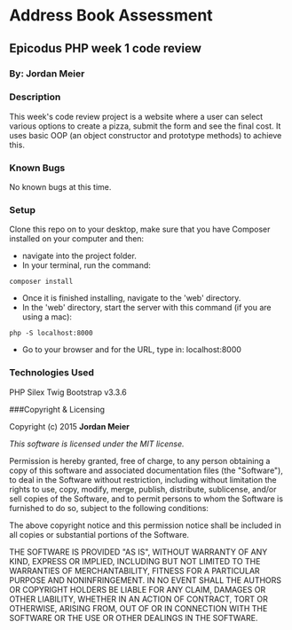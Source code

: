 # Address Book Assessment

## Epicodus PHP week 1 code review

### By: Jordan Meier

### Description

This week's code review project is a website where a user can select various options to create a pizza, submit the form and see the final cost. It uses basic OOP (an object constructor and prototype methods) to achieve this.


### Known Bugs

No known bugs at this time.

### Setup

Clone this repo on to your desktop, make sure that you have Composer installed on your computer and then:
* navigate into the project folder.
* In your terminal, run the command:
```shell
composer install
```
* Once it is finished installing, navigate to the 'web' directory.
* In the 'web' directory, start the server with this command (if you are using a mac):
```shell
php -S localhost:8000
```
* Go to your browser and for the URL, type in: localhost:8000


### Technologies Used

PHP
Silex
Twig
Bootstrap v3.3.6

###Copyright & Licensing

Copyright (c) 2015 **Jordan Meier**

*This software is licensed under the MIT license.*

Permission is hereby granted, free of charge, to any person obtaining a copy
of this software and associated documentation files (the "Software"), to deal
in the Software without restriction, including without limitation the rights
to use, copy, modify, merge, publish, distribute, sublicense, and/or sell
copies of the Software, and to permit persons to whom the Software is
furnished to do so, subject to the following conditions:

The above copyright notice and this permission notice shall be included in
all copies or substantial portions of the Software.

THE SOFTWARE IS PROVIDED "AS IS", WITHOUT WARRANTY OF ANY KIND, EXPRESS OR
IMPLIED, INCLUDING BUT NOT LIMITED TO THE WARRANTIES OF MERCHANTABILITY,
FITNESS FOR A PARTICULAR PURPOSE AND NONINFRINGEMENT. IN NO EVENT SHALL THE
AUTHORS OR COPYRIGHT HOLDERS BE LIABLE FOR ANY CLAIM, DAMAGES OR OTHER
LIABILITY, WHETHER IN AN ACTION OF CONTRACT, TORT OR OTHERWISE, ARISING FROM,
OUT OF OR IN CONNECTION WITH THE SOFTWARE OR THE USE OR OTHER DEALINGS IN
THE SOFTWARE.
